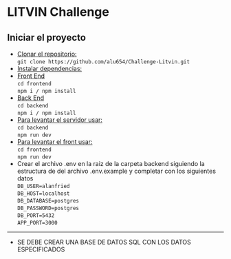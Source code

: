 # LITVIN Challenge

## Iniciar el proyecto
<ul>
  <li>
    <u>Clonar el repositorio:</u> <br>
    <code>git clone https://github.com/alu654/Challenge-Litvin.git</code> <br>
  </li>
    <li><u>Instalar dependencias:</u> </li>
  <li>
    <u>Front End</u><br>
    <code>cd frontend</code><br>
    <code>npm i / npm install</code> <br>
  </li>
  <li>
    <u>Back End</u><br>
    <code>cd backend</code><br>
    <code>npm i / npm install</code> <br>
  </li>
  <li>
    <u>Para levantar el servidor usar:</u> <br>
     <code>cd backend </code> <br>
    <code>npm run dev</code> <br>
  </li>
  <li>
    <u>Para levantar el front usar:</u> <br>
     <code>cd frontend </code> <br>
    <code>npm run dev</code> <br>
  </li>
  <li>Crear el archivo .env en la raiz de la carpeta backend siguiendo la estructura de del archivo .env.example y completar con los siguientes datos
  <br>
    <code>DB_USER=alanfried</code><br>
    <code>DB_HOST=localhost</code><br>
    <code>DB_DATABASE=postgres</code><br>
    <code>DB_PASSWORD=postgres</code><br>
    <code>DB_PORT=5432</code><br>
    <code>APP_PORT=3000</code><br>
  </li>
</ul>

<hr>

<ul>
  <li>
    SE DEBE CREAR UNA BASE DE DATOS SQL CON LOS DATOS ESPECIFICADOS
  </li>
</ul>

